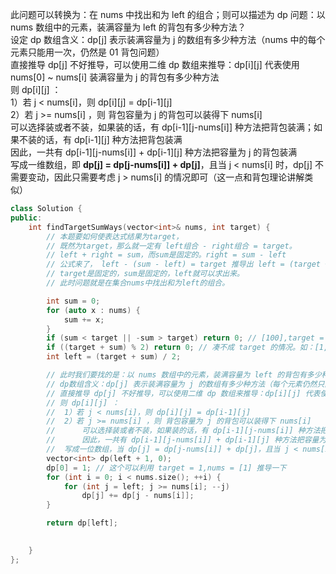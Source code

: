 此问题可以转换为：在 nums 中找出和为 left 的组合；则可以描述为 dp 问题：以 nums 数组中的元素，装满容量为 left 的背包有多少种方法？  
设定 dp 数组含义：dp[j] 表示装满容量为 j 的数组有多少种方法（nums 中的每个元素只能用一次，仍然是 01 背包问题）  
直接推导 dp[j] 不好推导，可以使用二维 dp 数组来推导：dp[i][j] 代表使用 nums[0] ~ nums[i] 装满容量为 j 的背包有多少种方法  
则 dp[i][j] ：  
1）若 j < nums[i]，则 dp[i][j] = dp[i-1][j]  
2）若 j >= nums[i] ，则 背包容量为 j 的背包可以装得下 nums[i]  
   可以选择装或者不装，如果装的话，有 dp[i-1][j-nums[i]] 种方法把背包装满；如果不装的话，有 dp[i-1][j] 种方法把背包装满  
   因此，一共有 dp[i-1][j-nums[i]] + dp[i-1][j] 种方法把容量为 j 的背包装满  
写成一维数组，即 **dp[j] = dp[j-nums[i]] + dp[j]**，且当 j < nums[i] 时，dp[j] 不需要变动，因此只需要考虑 j > nums[i] 的情况即可（这一点和背包理论讲解类似）  
```cpp
class Solution {
public:
    int findTargetSumWays(vector<int>& nums, int target) {
        // 本题要如何使表达式结果为target，
        // 既然为target，那么就一定有 left组合 - right组合 = target。
        // left + right = sum，而sum是固定的。right = sum - left
        // 公式来了， left - (sum - left) = target 推导出 left = (target + sum)/2 。
        // target是固定的，sum是固定的，left就可以求出来。
        // 此时问题就是在集合nums中找出和为left的组合。

        int sum = 0;
        for (auto x : nums) {
            sum += x;
        }
        if (sum < target || -sum > target) return 0; // [100],target = -200
        if ((target + sum) % 2) return 0; // 凑不成 target 的情况。如：[1,1,1,1,1] target = 2
        int left = (target + sum) / 2; 

        // 此时我们要找的是：以 nums 数组中的元素，装满容量为 left 的背包有多少种方法
        // dp数组含义：dp[j] 表示装满容量为 j 的数组有多少种方法（每个元素仍然只能用一次，是 01 背包问题）
        // 直接推导 dp[j] 不好推导，可以使用二维 dp 数组来推导：dp[i][j] 代表使用 nums[0] ~ nums[i] 装满容量为 j 的背包有多少种方法
        // 则 dp[i][j] ：
        //  1）若 j < nums[i]，则 dp[i][j] = dp[i-1][j]
        //  2）若 j >= nums[i] ，则 背包容量为 j 的背包可以装得下 nums[i]
        //      可以选择装或者不装，如果装的话，有 dp[i-1][j-nums[i]] 种方法把背包装满；如果不装的话，有 dp[i-1][j] 种方法把背包装满
        //      因此，一共有 dp[i-1][j-nums[i]] + dp[i-1][j] 种方法把容量为 j 的背包装满
        //  写成一位数组，当 dp[j] = dp[j-nums[i]] + dp[j]，且当 j < nums[i] 时，dp[j] 不需要变动，因此只需要考虑 j > nums[i] 的情况即可（这一点和背包理论讲解类似）
        vector<int> dp(left + 1, 0);
        dp[0] = 1; // 这个可以利用 target = 1,nums = [1] 推导一下
        for (int i = 0; i < nums.size(); ++i) {
            for (int j = left; j >= nums[i]; --j) 
                dp[j] += dp[j - nums[i]];
        }

        return dp[left];

        
    }
};
```
